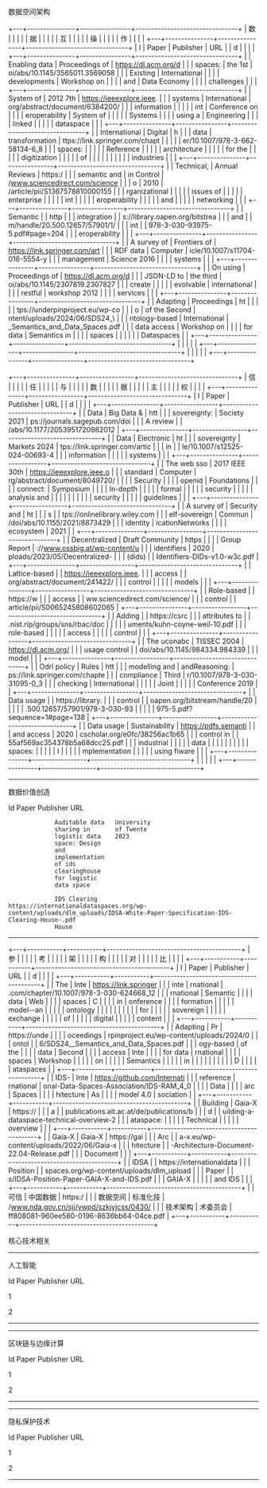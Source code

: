 数据空间架构

+---+---------------+----------------+--------------------------------+
| 数 |              |                |                                |
| 据 |              |                |                                |
| 互 |              |                |                                |
| 操 |              |                |                                |
| 作 |              |                |                                |
+---+---------------+----------------+--------------------------------+
| I | Paper         | Publisher      | URL                            |
| d |               |                |                                |
+---+---------------+----------------+--------------------------------+
|   | Enabling data | Proceedings of | https://dl.acm.org/d           |
|   | spaces:       | the 1st        | oi/abs/10.1145/3565011.3569058 |
|   | Existing      | International  |                                |
|   | developments  | Workshop on    |                                |
|   | and           | Data Economy   |                                |
|   | challenges    |                |                                |
+---+---------------+----------------+--------------------------------+
|   | System of     | 2012 7th       | https://ieeexplore.ieee.       |
|   | systems       | International  | org/abstract/document/6384200/ |
|   | information   |                |                                |
|   | int           | Conference on  |                                |
|   | eroperability | System of      |                                |
|   |               | Systems        |                                |
|   | using a       | Engineering    |                                |
|   | linked        |                |                                |
|   | dataspace     |                |                                |
+---+---------------+----------------+--------------------------------+
|   | International | Digital        | h                              |
|   | data          | transformation | ttps://link.springer.com/chapt |
|   |               |                | er/10.1007/978-3-662-58134-6_8 |
|   | spaces:       |                |                                |
|   | Reference     |                |                                |
|   | architecture  |                |                                |
|   | for the       |                |                                |
|   | digitization  |                |                                |
|   | of            |                |                                |
|   |               |                |                                |
|   | industries    |                |                                |
+---+---------------+----------------+--------------------------------+
|   | Technical,    | Annual Reviews | https:/                        |
|   | semantic and  | in Control     | /www.sciencedirect.com/science |
|   | o             | 2010           | /article/pii/S1367578810000155 |
|   | rganizational |                |                                |
|   | issues of     |                |                                |
|   | enterprise    |                |                                |
|   | int           |                |                                |
|   | eroperability |                |                                |
|   | and           |                |                                |
|   | networking    |                |                                |
+---+---------------+----------------+--------------------------------+
|   | Semantic      |                | http                           |
|   | integration   |                | s://library.oapen.org/bitstrea |
|   | and           |                | m/handle/20.500.12657/57901/1/ |
|   | int           |                | 978-3-030-93975-5.pdf#page=204 |
|   | eroperability |                |                                |
+---+---------------+----------------+--------------------------------+
|   | A survey of   | Frontiers of   | https://link.springer.com/art  |
|   | RDF data      | Computer       | icle/10.1007/s11704-016-5554-y |
|   | management    | Science 2016   |                                |
|   | systems       |                |                                |
+---+---------------+----------------+--------------------------------+
|   | On using      | Proceedings of | https://dl.acm.org/d           |
|   | JSON-LD to    | the third      | oi/abs/10.1145/2307819.2307827 |
|   | create        |                |                                |
|   | evolvable     | international  |                                |
|   | restful       | workshop 2012  |                                |
|   | services      |                |                                |
+---+---------------+----------------+--------------------------------+
|   | Adapting      | Proceedings    | ht                             |
|   |               |                | tps://underpinproject.eu/wp-co |
|   | o             | of the Second  | ntent/uploads/2024/06/SDS24\_\ |
|   | ntology-based | International  | _Semantics_and_Data_Spaces.pdf |
|   | data access   | Workshop on    |                                |
|   | for data      | Semantics in   |                                |
|   | spaces        |                |                                |
|   |               | Dataspaces     |                                |
+---+---------------+----------------+--------------------------------+
|   |               |                |                                |
+---+---------------+----------------+--------------------------------+
|   |               |                |                                |
+---+---------------+----------------+--------------------------------+

+---+---------------+-----------------+-------------------------------+
| 信 |              |                 |                               |
| 任 |              |                 |                               |
| 与 |              |                 |                               |
| 数 |              |                 |                               |
| 据 |              |                 |                               |
| 主 |              |                 |                               |
| 权 |              |                 |                               |
+---+---------------+-----------------+-------------------------------+
| I | Paper         | Publisher       | URL                           |
| d |               |                 |                               |
+---+---------------+-----------------+-------------------------------+
|   | Data          | Big Data &      | htt                           |
|   | sovereignty:  | Society 2021    | ps://journals.sagepub.com/doi |
|   | A review      |                 | /abs/10.1177/2053951720982012 |
+---+---------------+-----------------+-------------------------------+
|   | Data          | Electronic      | ht                            |
|   | sovereignty   | Markets 2024    | tps://link.springer.com/artic |
|   | in            |                 | le/10.1007/s12525-024-00693-4 |
|   | information   |                 |                               |
|   | systems       |                 |                               |
+---+---------------+-----------------+-------------------------------+
|   | The web sso   | 2017 IEEE 30th  | https://ieeexplore.ieee.o     |
|   | standard      | Computer        | rg/abstract/document/8049720/ |
|   |               | Security        |                               |
|   | openid        | Foundations     |                               |
|   | connect:      | Symposium       |                               |
|   | In-depth      |                 |                               |
|   | formal        |                 |                               |
|   | security      |                 |                               |
|   | analysis and  |                 |                               |
|   |               |                 |                               |
|   | security      |                 |                               |
|   | guidelines    |                 |                               |
+---+---------------+-----------------+-------------------------------+
|   | A survey of   | Security and    | ht                            |
|   | s             |                 | tps://onlinelibrary.wiley.com |
|   | elf-sovereign | Commun          | /doi/abs/10.1155/2021/8873429 |
|   | identity      | icationNetworks |                               |
|   | ecosystem     | 2021            |                               |
+---+---------------+-----------------+-------------------------------+
|   | Decentralized | Draft Community | https                         |
|   |               | Group Report    | ://www.ossbig.at/wp-content/u |
|   | identifiers   | 2020            | ploads/2023/05/Decentralized- |
|   | (dids)        |                 | Identifiers-DIDs-v1.0-w3c.pdf |
+---+---------------+-----------------+-------------------------------+
|   | Lattice-based |                 | https://ieeexplore.ieee.      |
|   | access        |                 | org/abstract/document/241422/ |
|   | control       |                 |                               |
|   | models        |                 |                               |
+---+---------------+-----------------+-------------------------------+
|   | Role-based    |                 | https://w                     |
|   | access        |                 | ww.sciencedirect.com/science/ |
|   | control       |                 | article/pii/S0065245808602065 |
+---+---------------+-----------------+-------------------------------+
|   | Adding        |                 | https://csrc                  |
|   | attributes to |                 | .nist.rip/groups/sns/rbac/doc |
|   |               |                 | uments/kuhn-coyne-weil-10.pdf |
|   | role-based    |                 |                               |
|   | access        |                 |                               |
|   | control       |                 |                               |
+---+---------------+-----------------+-------------------------------+
|   | The uconabc   | TISSEC 2004     | https://dl.acm.org/           |
|   | usage control |                 | doi/abs/10.1145/984334.984339 |
|   | model         |                 |                               |
+---+---------------+-----------------+-------------------------------+
|   | Odrl policy   | Rules           | htt                           |
|   | modelling and | andReasoning:   | ps://link.springer.com/chapte |
|   | compliance    | Third           | r/10.1007/978-3-030-31095-0_3 |
|   | checking      | International   |                               |
|   |               | Joint           |                               |
|   |               | Conference 2019 |                               |
+---+---------------+-----------------+-------------------------------+
|   | Data usage    |                 | https://library.              |
|   | control       |                 | oapen.org/bitstream/handle/20 |
|   |               |                 | .500.12657/57901/978-3-030-93 |
|   |               |                 | 975-5.pdf?sequence=1#page=138 |
+---+---------------+-----------------+-------------------------------+
|   | Data usage    | Sustainability  | https://pdfs.semanti          |
|   | and access    | 2020            | cscholar.org/e0fc/38256ac1b65 |
|   | control in    |                 | 55af569ac354378b5a68dcc25.pdf |
|   | industrial    |                 |                               |
|   | data          |                 |                               |
|   |               |                 |                               |
|   | spaces:       |                 |                               |
|   | I             |                 |                               |
|   | mplementation |                 |                               |
|   | using fiware  |                 |                               |
+---+---------------+-----------------+-------------------------------+
|   |               |                 |                               |
+---+---------------+-----------------+-------------------------------+

  -------------- ---------------- ------------ ---------------------------------------------------------------------------------------------------------------------------
  数据价值创造                                 

  Id             Paper            Publisher    URL

                 Auditable data   University   
                 sharing in       of Twente    
                 logistic data    2023         
                 space: Design                 
                 and                           
                 implementation                
                 of ids                        
                 clearinghouse                 
                 for logistic                  
                 data space                    

                 IDS Clearing                  https://internationaldataspaces.org/wp-content/uploads/dlm_uploads/IDSA-White-Paper-Specification-IDS-Clearing-House-.pdf
                 House                         
  -------------- ---------------- ------------ ---------------------------------------------------------------------------------------------------------------------------

+---+-----------+-----------+------------------------------------------+
| 参 |          |           |                                          |
| 考 |          |           |                                          |
| 架 |          |           |                                          |
| 构 |          |           |                                          |
| 对 |          |           |                                          |
| 比 |          |           |                                          |
+---+-----------+-----------+------------------------------------------+
| I | Paper     | Publisher | URL                                      |
| d |           |           |                                          |
+---+-----------+-----------+------------------------------------------+
|   | The       | Inte      | https://link.springer                    |
|   | inte      | rnational | .com/chapter/10.1007/978-3-030-624668_12 |
|   | rnational | Semantic  |                                          |
|   | data      | Web       |                                          |
|   | spaces    | C         |                                          |
|   | in        | onference |                                          |
|   | formation |           |                                          |
|   | model--an |           |                                          |
|   | ontology  |           |                                          |
|   |           |           |                                          |
|   | for       |           |                                          |
|   | sovereign |           |                                          |
|   | exchange  |           |                                          |
|   | of        |           |                                          |
|   | digital   |           |                                          |
|   | content   |           |                                          |
+---+-----------+-----------+------------------------------------------+
|   | Adapting  | Pr        | https://unde                             |
|   |           | oceedings | rpinproject.eu/wp-content/uploads/2024/0 |
|   | ontol     |           | 6/SDS24\_\_Semantics_and_Data_Spaces.pdf |
|   | ogy-based | of the    |                                          |
|   | data      | Second    |                                          |
|   | access    | Inte      |                                          |
|   | for data  | rnational |                                          |
|   | spaces    | Workshop  |                                          |
|   |           | on        |                                          |
|   |           | Semantics |                                          |
|   |           | in        |                                          |
|   |           |           |                                          |
|   |           | D         |                                          |
|   |           | ataspaces |                                          |
+---+-----------+-----------+------------------------------------------+
|   | IDS-      | Inte      | https://github.com/Internati             |
|   | reference | rnational | onal-Data-Spaces-Association/IDS-RAM_4_0 |
|   |           | Data      |                                          |
|   | arc       | Spaces    |                                          |
|   | hitecture | As        |                                          |
|   | model 4.0 | sociation |                                          |
+---+-----------+-----------+------------------------------------------+
|   | Building  | Gaia-X    | https://                                 |
|   | a         |           | publications.ait.ac.at/de/publications/b |
|   | d         |           | uilding-a-dataspace-technical-overview-2 |
|   | ataspace: |           |                                          |
|   | Technical |           |                                          |
|   | overview  |           |                                          |
+---+-----------+-----------+------------------------------------------+
|   | Gaia-X    | Gaia-X    | https://gai                              |
|   | Arc       |           | a-x.eu/wp-content/uploads/2022/06/Gaia-x |
|   | hitecture |           | -Architecture-Document-22.04-Release.pdf |
|   | Document  |           |                                          |
+---+-----------+-----------+------------------------------------------+
|   | IDSA      |           | https://internationaldata                |
|   | Position  |           | spaces.org/wp-content/uploads/dlm_upload |
|   | Paper     |           | s/IDSA-Position-Paper-GAIA-X-and-IDS.pdf |
|   | GAIA-X    |           |                                          |
|   | and IDS   |           |                                          |
+---+-----------+-----------+------------------------------------------+
|   | 可信      | 中国数据  | https:/                                  |
|   | 数据空间  | 标准化技  | /www.nda.gov.cn/sjj/ywpd/szkjyjcss/0430/ |
|   | 技术架构  | 术委员会  | ff808081-960ee580-0196-8636bb64-04ce.pdf |
+---+-----------+-----------+------------------------------------------+

核心技术相关

  ---------- --------------------------- ---------------- ------------------
  人工智能                                                

  Id         Paper                       Publisher        URL

  1                                                       

  2                                                       
  ---------- --------------------------- ---------------- ------------------

  ------------------ --------------------------- ---------------- ------------------
  区块链与边缘计算                                                

  Id                 Paper                       Publisher        URL

  1                                                               

  2                                                               
  ------------------ --------------------------- ---------------- ------------------

  -------------- --------------------------- ---------------- ------------------
  隐私保护技术                                                

  Id             Paper                       Publisher        URL

  1                                                           

  2                                                           
  -------------- --------------------------- ---------------- ------------------
